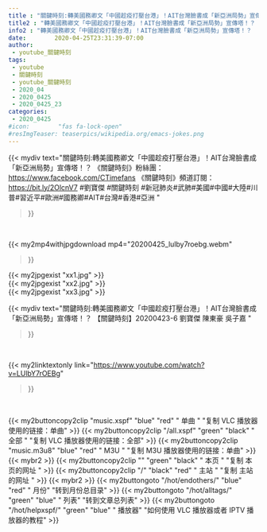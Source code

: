 ```yaml
---
title : "關鍵時刻:轉美國務卿文「中國趁疫打壓台港」！AIT台灣臉書成「新亞洲局勢」宣傳塔！？ 【關鍵時刻】20200423-6 劉寶傑 陳東豪 吳子嘉 "
title2 : "轉美國務卿文「中國趁疫打壓台港」！AIT台灣臉書成「新亞洲局勢」宣傳塔！？ 【關鍵時刻】20200423-6 劉寶傑 陳東豪 吳子嘉 "
info2 : "轉美國務卿文「中國趁疫打壓台港」！AIT台灣臉書成「新亞洲局勢」宣傳塔！？  《關鍵時刻》粉絲團：https://www.facebook.com/CTimefans 《關鍵時刻》頻道訂閱：https://bit.ly/2OlcnV7  #劉寶傑 #關鍵時刻 #新冠肺炎#武肺#美國#中國#大陸#川普#習近平#歐洲#國務卿#AIT#台灣#香港#亞洲 "
date:        2020-04-25T23:31:39-07:00
author:
 - youtube_關鍵時刻
tags:
 - youtube
 - 關鍵時刻
 - youtube_關鍵時刻
 - 2020_04
 - 2020_0425
 - 2020_0425_23
categories:
 - 2020_0425
#icon:        "fas fa-lock-open"
#resImgTeaser: teaserpics/wikipedia.org/emacs-jokes.png
---
```


{{< mydiv text="關鍵時刻:轉美國務卿文「中國趁疫打壓台港」！AIT台灣臉書成「新亞洲局勢」宣傳塔！？  《關鍵時刻》粉絲團：https://www.facebook.com/CTimefans 《關鍵時刻》頻道訂閱：https://bit.ly/2OlcnV7  #劉寶傑 #關鍵時刻 #新冠肺炎#武肺#美國#中國#大陸#川普#習近平#歐洲#國務卿#AIT#台灣#香港#亞洲 "
>}}
<br>


{{< my2mp4withjpgdownload mp4="20200425_lulby7roebg.webm"
>}}

{{< my2jpgexist "xx1.jpg" >}}<br>
{{< my2jpgexist "xx2.jpg" >}}<br>
{{< my2jpgexist "xx3.jpg" >}}<br>



{{< mydiv text="關鍵時刻:轉美國務卿文「中國趁疫打壓台港」！AIT台灣臉書成「新亞洲局勢」宣傳塔！？ 【關鍵時刻】20200423-6 劉寶傑 陳東豪 吳子嘉 "
>}}
<br>

{{< my2linktextonly link="https://www.youtube.com/watch?v=LUlbY7rOEBg"
>}}


<br>

{{< my2buttoncopy2clip "music.xspf"        "blue"   "red"    " 单曲 "  "复制 VLC 播放器使用的链接：单曲" >}} {{< my2buttoncopy2clip "/all.xspf"         "green"  "black"  " 全部 "  "复制 VLC 播放器使用的链接：全部" >}} {{< my2buttoncopy2clip "music.m3u8"        "blue"   "red"    " M3U  "    "复制 M3U 播放器使用的链接：单曲" >}} {{< mybr2 >}} {{< my2buttoncopy2clip ""                  "green"  "black"  " 本页 "    "复制 本页的网址 " >}} {{< my2buttoncopy2clip "/"                 "black"  "red"    " 主站 "    "复制 主站的网址 " >}} {{< mybr2 >}} {{< my2buttongoto      "/hot/endothers/"   "blue"   "red"    " 月份"   "转到月份总目录" >}} {{< my2buttongoto      "/hot/alltags/"     "green"  "blue"   " 列表"   "转到文章总列表" >}} {{< my2buttongoto      "/hot/helpxspf/"    "green"  "blue"   " 播放器" "如何使用 VLC 播放器或者 IPTV 播放器的教程" >}} 
